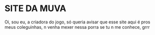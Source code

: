 # SITE DA MUVA
Oi, sou eu, a criadora do jogo, só queria avisar que esse site aqui é pros meus coleguinhas, n venha mexer nessa porra se tu n me conhece, grrr

